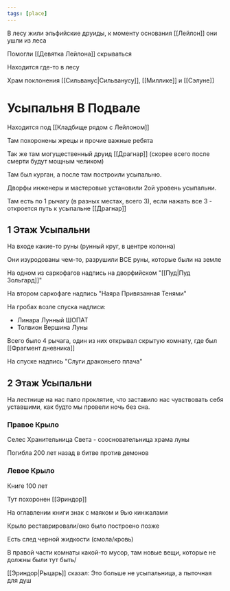 ```yaml
---
tags: [place]
---
```


В лесу жили эльфийские друиды, к моменту основания [[Лейлон]] они ушли из леса

Помогли [[Девятка Лейлона]] скрываться

Находится где-то в лесу

Храм поклонения [[Сильванус|Сильванусу]], [[Миллике]] и [[Сэлуне]]

# Усыпальня В Подвале

Находится под [[Кладбище рядом с Лейлоном]]

Там похоронены жрецы и прочие важные ребята

Так же там могущественный друид [[Драгнар]] (скорее всего после смерти будут мощным челиком)

Там был курган, а после там построили усыпальню.

Дворфы инженеры и мастеровые установили 2ой уровень усыпальни.

Там есть по 1 рычагу (в разных местах, всего 3), если нажать все 3 - откроется путь к усыпальне [[Драгнар]]

## 1 Этаж Усыпальни

На входе какие-то руны (рунный круг, в центре колонна)

Они изуродованы чем-то, разрушили ВСЕ руны, которые были на земле

На одном из саркофагов надпись на дворфийском "[[Пуд|Пуд Зольгард]]"

На втором саркофаге надпись "Наяра Привязанная Тенями"

На гробах возле спуска надписи:

- Линара Лунный ШОПАТ
- Толвион Вершина Луны

Всего было 4 рычага, один из них открывал скрытую комнату, где был [[Фрагмент дневника]]

На спуске надпись "Слуги драконьего плача"

## 2 Этаж Усыпальни

На лестнице на нас пало проклятие, что заставило нас чувствовать себя уставшими, как будто мы провели ночь без сна.

### Правое Крыло

Селес Хранительница Света - соосновательница храма луны

Погибла 200 лет назад в битве против демонов

### Левое Крыло

Книге 100 лет

Тут похоронен [[Эриндор]]

На оглавлении книги знак с маяком и 9ью кинжалами

Крыло реставрировали/оно было построено позже

Есть след черной жидкости (смола/кровь)

В правой части комнаты какой-то мусор, там новые вещи, которые не должны были тут быть/

[[Эриндор|Рыцарь]] сказал: Это больше не усыпальница, а пыточная для душ
